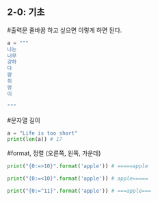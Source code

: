 
## 2-0: 기초
#출력문 줄바꿈 하고 싶으면 이렇게 하면 된다.
``` python
a = """
나는
너무 
강하
다
람 
쥐
렁
이

"""
```
#문자열 길이
``` python
a = "Life is too short"
print(len(a)) # 17
```
#format, 정렬 (오른쪽, 왼쪽, 가운데)

``` python
print("{0:=>10}".format('apple')) # =====apple

print("{0:=<10}".format('apple')) # apple=====

print("{0:=^11}".format('apple')) # ===apple===
```
